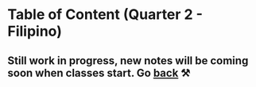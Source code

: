 # Table of Content (Quarter 2 - Filipino)

## Still work in progress, new notes will be coming soon when classes start. Go [back](./index.md) ⚒️